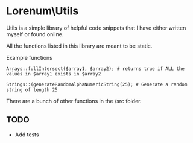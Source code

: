 # Lorenum\Utils

Utils is a simple library of helpful code snippets that I have either written myself or found online.

All the functions listed in this library are meant to be static.

Example functions

```
Arrays::fullIntersect($array1, $array2); # returns true if ALL the values in $array1 exists in $array2

Strings::(generateRandomAlphaNumericString(25); # Generate a random string of length 25
```

There are a bunch of other functions in the /src folder.

## TODO

- Add tests